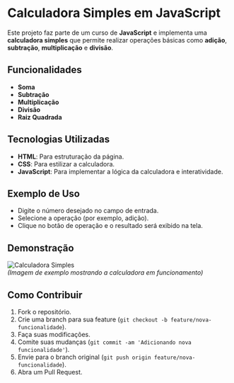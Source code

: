 # Calculadora Simples em JavaScript

Este projeto faz parte de um curso de **JavaScript** e implementa uma **calculadora simples** que permite realizar operações básicas como **adição**, **subtração**, **multiplicação** e **divisão**.

## Funcionalidades

- **Soma** 
- **Subtração**
- **Multiplicação**
- **Divisão**
- **Raiz Quadrada**

## Tecnologias Utilizadas

- **HTML**: Para estruturação da página.
- **CSS**: Para estilizar a calculadora.
- **JavaScript**: Para implementar a lógica da calculadora e interatividade.

## Exemplo de Uso

- Digite o número desejado no campo de entrada.
- Selecione a operação (por exemplo, adição).
- Clique no botão de operação e o resultado será exibido na tela.

## Demonstração

![Calculadora Simples](images/demo.png)  
*(Imagem de exemplo mostrando a calculadora em funcionamento)*

## Como Contribuir

1. Fork o repositório.
2. Crie uma branch para sua feature (`git checkout -b feature/nova-funcionalidade`).
3. Faça suas modificações.
4. Comite suas mudanças (`git commit -am 'Adicionando nova funcionalidade'`).
5. Envie para o branch original (`git push origin feature/nova-funcionalidade`).
6. Abra um Pull Request.
